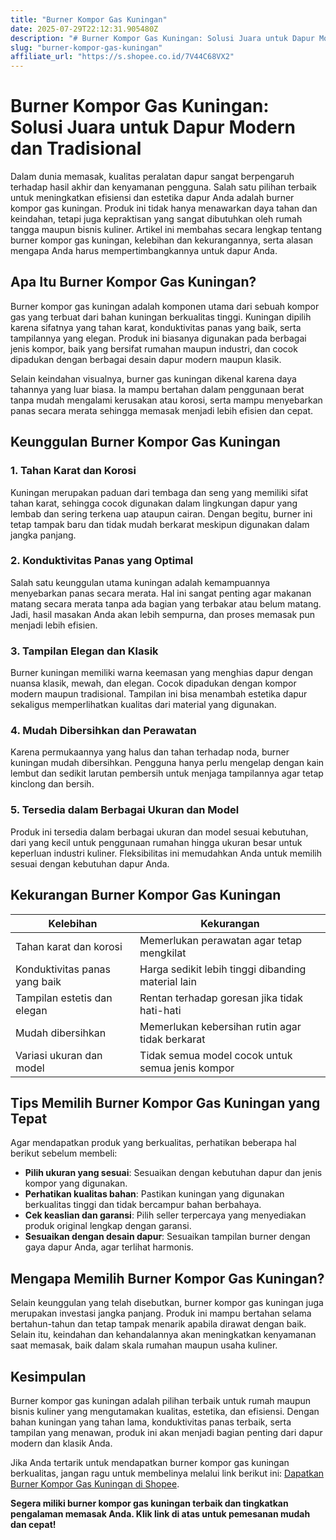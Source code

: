 ```yaml
---
title: "Burner Kompor Gas Kuningan"
date: 2025-07-29T22:12:31.905480Z
description: "# Burner Kompor Gas Kuningan: Solusi Juara untuk Dapur Modern dan Tradisional..."
slug: "burner-kompor-gas-kuningan"
affiliate_url: "https://s.shopee.co.id/7V44C68VX2"
---
```

# Burner Kompor Gas Kuningan: Solusi Juara untuk Dapur Modern dan Tradisional

Dalam dunia memasak, kualitas peralatan dapur sangat berpengaruh terhadap hasil akhir dan kenyamanan pengguna. Salah satu pilihan terbaik untuk meningkatkan efisiensi dan estetika dapur Anda adalah burner kompor gas kuningan. Produk ini tidak hanya menawarkan daya tahan dan keindahan, tetapi juga kepraktisan yang sangat dibutuhkan oleh rumah tangga maupun bisnis kuliner. Artikel ini membahas secara lengkap tentang burner kompor gas kuningan, kelebihan dan kekurangannya, serta alasan mengapa Anda harus mempertimbangkannya untuk dapur Anda.

## Apa Itu Burner Kompor Gas Kuningan?

Burner kompor gas kuningan adalah komponen utama dari sebuah kompor gas yang terbuat dari bahan kuningan berkualitas tinggi. Kuningan dipilih karena sifatnya yang tahan karat, konduktivitas panas yang baik, serta tampilannya yang elegan. Produk ini biasanya digunakan pada berbagai jenis kompor, baik yang bersifat rumahan maupun industri, dan cocok dipadukan dengan berbagai desain dapur modern maupun klasik.

Selain keindahan visualnya, burner gas kuningan dikenal karena daya tahannya yang luar biasa. Ia mampu bertahan dalam penggunaan berat tanpa mudah mengalami kerusakan atau korosi, serta mampu menyebarkan panas secara merata sehingga memasak menjadi lebih efisien dan cepat.

## Keunggulan Burner Kompor Gas Kuningan

### 1. Tahan Karat dan Korosi

Kuningan merupakan paduan dari tembaga dan seng yang memiliki sifat tahan karat, sehingga cocok digunakan dalam lingkungan dapur yang lembab dan sering terkena uap ataupun cairan. Dengan begitu, burner ini tetap tampak baru dan tidak mudah berkarat meskipun digunakan dalam jangka panjang.

### 2. Konduktivitas Panas yang Optimal

Salah satu keunggulan utama kuningan adalah kemampuannya menyebarkan panas secara merata. Hal ini sangat penting agar makanan matang secara merata tanpa ada bagian yang terbakar atau belum matang. Jadi, hasil masakan Anda akan lebih sempurna, dan proses memasak pun menjadi lebih efisien.

### 3. Tampilan Elegan dan Klasik

Burner kuningan memiliki warna keemasan yang menghias dapur dengan nuansa klasik, mewah, dan elegan. Cocok dipadukan dengan kompor modern maupun tradisional. Tampilan ini bisa menambah estetika dapur sekaligus memperlihatkan kualitas dari material yang digunakan.

### 4. Mudah Dibersihkan dan Perawatan

Karena permukaannya yang halus dan tahan terhadap noda, burner kuningan mudah dibersihkan. Pengguna hanya perlu mengelap dengan kain lembut dan sedikit larutan pembersih untuk menjaga tampilannya agar tetap kinclong dan bersih.

### 5. Tersedia dalam Berbagai Ukuran dan Model

Produk ini tersedia dalam berbagai ukuran dan model sesuai kebutuhan, dari yang kecil untuk penggunaan rumahan hingga ukuran besar untuk keperluan industri kuliner. Fleksibilitas ini memudahkan Anda untuk memilih sesuai dengan kebutuhan dapur Anda.

## Kekurangan Burner Kompor Gas Kuningan

| Kelebihan                                    | Kekurangan                                     |
|----------------------------------------------|------------------------------------------------|
| Tahan karat dan korosi                     | Memerlukan perawatan agar tetap mengkilat   |
| Konduktivitas panas yang baik             | Harga sedikit lebih tinggi dibanding material lain  |
| Tampilan estetis dan elegan                | Rentan terhadap goresan jika tidak hati-hati |
| Mudah dibersihkan                         | Memerlukan kebersihan rutin agar tidak berkarat |
| Variasi ukuran dan model                  | Tidak semua model cocok untuk semua jenis kompor |

## Tips Memilih Burner Kompor Gas Kuningan yang Tepat

Agar mendapatkan produk yang berkualitas, perhatikan beberapa hal berikut sebelum membeli:

- **Pilih ukuran yang sesuai**: Sesuaikan dengan kebutuhan dapur dan jenis kompor yang digunakan.
- **Perhatikan kualitas bahan**: Pastikan kuningan yang digunakan berkualitas tinggi dan tidak bercampur bahan berbahaya.
- **Cek keaslian dan garansi**: Pilih seller terpercaya yang menyediakan produk original lengkap dengan garansi.
- **Sesuaikan dengan desain dapur**: Sesuaikan tampilan burner dengan gaya dapur Anda, agar terlihat harmonis.

## Mengapa Memilih Burner Kompor Gas Kuningan?

Selain keunggulan yang telah disebutkan, burner kompor gas kuningan juga merupakan investasi jangka panjang. Produk ini mampu bertahan selama bertahun-tahun dan tetap tampak menarik apabila dirawat dengan baik. Selain itu, keindahan dan kehandalannya akan meningkatkan kenyamanan saat memasak, baik dalam skala rumahan maupun usaha kuliner.

## Kesimpulan

Burner kompor gas kuningan adalah pilihan terbaik untuk rumah maupun bisnis kuliner yang mengutamakan kualitas, estetika, dan efisiensi. Dengan bahan kuningan yang tahan lama, konduktivitas panas terbaik, serta tampilan yang menawan, produk ini akan menjadi bagian penting dari dapur modern dan klasik Anda. 

Jika Anda tertarik untuk mendapatkan burner kompor gas kuningan berkualitas, jangan ragu untuk membelinya melalui link berikut ini: [Dapatkan Burner Kompor Gas Kuningan di Shopee](https://s.shopee.co.id/7V44C68VX2).

**Segera miliki burner kompor gas kuningan terbaik dan tingkatkan pengalaman memasak Anda. Klik link di atas untuk pemesanan mudah dan cepat!**